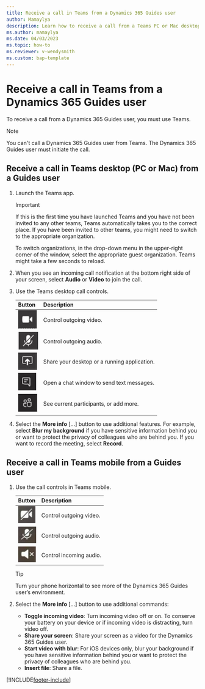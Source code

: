 ```yaml
---
title: Receive a call in Teams from a Dynamics 365 Guides user
author: Mamaylya
description: Learn how to receive a call from a Teams PC or Mac desktop or Teams mobile from a Dynamics 365 Guides user
ms.author: mamaylya
ms.date: 04/03/2023
ms.topic: how-to
ms.reviewer: v-wendysmith
ms.custom: bap-template
---
```


# Receive a call in Teams from a Dynamics 365 Guides user

To receive a call from a Dynamics 365 Guides user, you must use Teams.

> [!NOTE]
> You can't call a Dynamics 365 Guides user from Teams. The Dynamics 365 Guides user must initiate the call.

## Receive a call in Teams desktop (PC or Mac) from a Guides user

1. Launch the Teams app.

   > [!IMPORTANT]
   > If this is the first time you have launched Teams and you have not been invited to any other teams, Teams automatically takes you to the correct place. If you have been invited to other teams, you might need to switch to the appropriate organization.  
   >
   > To switch organizations, in the drop-down menu in the upper-right corner of the window, select the appropriate guest organization. Teams might take a few seconds to reload.

1. When you see an incoming call notification at the bottom right side of your screen, select **Audio** or **Video** to join the call.

1. Use the Teams desktop call controls.

   |Button|Description|
   |------------|----------------------------------------------|
   |![Video button.](media/calling-teams-video-button.JPG)|Control outgoing video.|
   |![Microphone button.](media/calling-teams-audio-button.JPG)|Control outgoing audio.|
   |![Share button.](media/calling-teams-share-button.JPG)|Share your desktop or a running application.|
   |![Chat button.](media/calling-teams-chat-button.JPG)|Open a chat window to send text messages.| 
   |![Participants button.](media/calling-teams-participants-button.JPG)|See current participants, or add more.|

1. Select the **More info** […] button to use additional features. For example, select **Blur my background** if you have sensitive information behind you or want to protect the privacy of colleagues who are behind you. If you want to record the meeting, select **Record**.

## Receive a call in Teams mobile from a Guides user

1. Use the call controls in Teams mobile.

   |Button|Description|
   |------------|----------------------------------------------|
   |![Video button screenshot.](media/calling-teams-mobile-video-button.JPG)|Control outgoing video.|
   |![Microphone button screenshot.](media/calling-teams-mobile-audio-button.JPG)|Control outgoing audio.|
   |![Speaker button screenshot.](media/calling-teams-mobile-speaker-button.JPG)|Control incoming audio.|

   > [!TIP]
   > Turn your phone horizontal to see more of the Dynamics 365 Guides user’s environment.

1. Select the **More info** [...] button to use additional commands:

   - **Toggle incoming video**: Turn incoming video off or on. To conserve your battery on your device or if incoming video is distracting, turn video off.
   - **Share your screen**: Share your screen as a video for the Dynamics 365 Guides user.
   - **Start video with blur**: For iOS devices only, blur your background if you have sensitive information behind you or want to protect the privacy of colleagues who are behind you.
   - **Insert file**: Share a file.  

[!INCLUDE[footer-include](../includes/footer-banner.md)]
